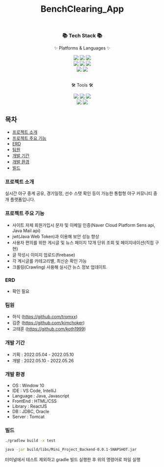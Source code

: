 <div align=center>
	<h1>BenchClearing_App</h1>
</div>
<br>
<div align=center>
	<h3>📚 Tech Stack 📚</h3>
	<p>✨ Platforms & Languages ✨</p>
</div>
<div align="center">
	<img src="https://img.shields.io/badge/Java-007396?style=flat&logo=Conda-Forge&logoColor=white" />
	<img src="https://img.shields.io/badge/springboot-6DB33F?style=flat&logo=Spring Boot&logoColor=white" />
	<img src="https://img.shields.io/badge/Oracle%20SQL-F80000?style=flat&logo=Oracle&logoColor=white" />
  <br>
	<img src="https://img.shields.io/badge/Python-3776AB?style=flat&logo=python&logoColor=white" />
  <img src="https://img.shields.io/badge/HTML5-E34F26?style=flat&logo=HTML5&logoColor=white" />
	<img src="https://img.shields.io/badge/CSS3-1572B6?style=flat&logo=css3&logoColor=white" />
	<br>
  <img src="https://img.shields.io/badge/JavaScript-F7DF1E?style=flat&logo=JavaScript&logoColor=white" />
	<img src="https://img.shields.io/badge/React-61DAFB?style=flat&logo=react&logoColor=white" />
</div>
<br>
<div align=center>
	<p>🛠 Tools 🛠</p>
</div>
<div align=center>
	<img src="https://img.shields.io/badge/Tomcat-F8DC75?style=flat&logo=ApacheTomcat&logoColor=white" />
	<img src="https://img.shields.io/badge/Intellij IDEA-0000FF?style=flat&logo=IntellijIDEA&logoColor=white" />
	<img src="https://img.shields.io/badge/GitHub-181717?style=flat&logo=GitHub&logoColor=white" />
  <br>
  <img src="https://img.shields.io/badge/Visual%20Studio%20Code-007ACC?style=flat&logo=VisualStudioCode&logoColor=white" />
	<img src="https://img.shields.io/badge/GitHub-181717?style=flat&logo=GitHub&logoColor=white" />
</div>

## 목차

- [프로젝트 소개](#----------)
- [프로젝트 주요 기능](#-------------)
- [ERD](#-stars--erd)
- [팀원](#-stars----)
- [개발 기간](#-stars-------)
- [개발 환경](#-stars-------)
- [빌드](#-stars----)


### 프로젝트 소개

실시간 야구 중계 공유, 경기일정, 선수 스탯 확인 등이 가능한 통합형 야구 커뮤니티 중개 플랫폼입니다.


### 프로젝트 주요 기능

- 사이트 자체 회원가입시 문자 및 이메일 인증(Naver Cloud Platform Sens api, Java Mail api)
- jwt(Java Web Token)과 이용해 보안 성능 향상
- 사용자 편의를 위한 게시글 및 뉴스 페이지 12개 단위 조회 및 페이지네이션(직접 구현)
- 글 작성시 이미지 업로드(firebase)
- 각 계시글를 카테고리별, 최신순 확인 가능
- 크롤링(Crawling) 사용해 실시간 뉴스 정보 업데이트

### ERD
- 확인 필요

### 팀원
- 허식 (https://github.com/tromxx)
- 김준 (https://github.com/kimchoker)
- 고태훈 (https://github.com/koth1999)

### 개발 기간
- 기획 : 2022.05.04 - 2022.05.10
- 개발 : 2022.05.10 - 2022.05.26

###  개발 환경
- OS : Window 10
- IDE : VS Code, IntelliJ
- Language : Java, Javascript
- FrontEnd : HTML/CSS
- Library : ReactJS
- DB : JDBC, Oracle
- Server : Tomcat

###  빌드

```sh
./gradlew build -x test
```
```sh
java -jar build/libs/Mini_Project_Backend-0.0.1-SNAPSHOT.jar
```
터미널에서 테스트 제외하고 gradle 빌드 실행한 후 위의 명령어로 파일 실행
